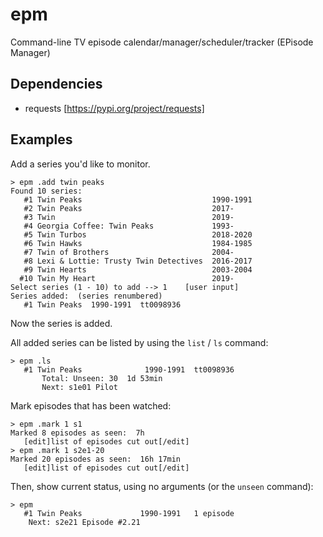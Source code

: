 # epm

Command-line TV episode calendar/manager/scheduler/tracker (EPisode Manager)

## Dependencies

- requests [https://pypi.org/project/requests]


## Examples

Add a series you'd like to monitor.

    > epm .add twin peaks 
    Found 10 series:
       #1 Twin Peaks                             1990-1991
       #2 Twin Peaks                             2017-    
       #3 Twin                                   2019-    
       #4 Georgia Coffee: Twin Peaks             1993-    
       #5 Twin Turbos                            2018-2020
       #6 Twin Hawks                             1984-1985
       #7 Twin of Brothers                       2004-    
       #8 Lexi & Lottie: Trusty Twin Detectives  2016-2017
       #9 Twin Hearts                            2003-2004
      #10 Twin My Heart                          2019-    
    Select series (1 - 10) to add --> 1    [user input]
    Series added:  (series renumbered)
       #1 Twin Peaks  1990-1991  tt0098936

Now the series is added.

All added series can be listed by using the `list` / `ls` command:

    > epm .ls
       #1 Twin Peaks              1990-1991  tt0098936
           Total: Unseen: 30  1d 53min
           Next: s1e01 Pilot  

Mark episodes that has been watched:

    > epm .mark 1 s1
    Marked 8 episodes as seen:  7h
       [edit]list of episodes cut out[/edit]
	> epm .mark 1 s2e1-20
    Marked 20 episodes as seen:  16h 17min
       [edit]list of episodes cut out[/edit]

Then, show current status, using no arguments (or the `unseen` command):

    > epm
       #1 Twin Peaks             1990-1991   1 episode
        Next: s2e21 Episode #2.21              
